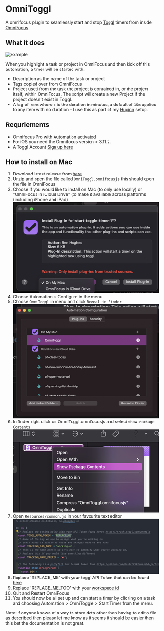 # OmniToggl
A omnifocus plugin to seamlessly start and stop [Toggl](https://track.toggl.com/timer) timers from inside [OmniFocus](https://www.omnigroup.com/omnifocus/)

## What it does


![Example](img/Dec-29-2020-18-58-28.gif)


When you highlight a task or project in OmniFocus and then kick off this automation, a timer will be started with:
- Description as the name of the task or project
- Tags copied over from OmniFocus
- Project used from the task the project is contained in, or the project itself, within OmniFocus. The script will create a new Project if the project doesn't exist in Toggl.
- A tag of `<x>m` where `x` is the duration in minutes, a default of `15m` applies to any item with no duration - I use this as part of my [Huginn](https://github.com/huginn/huginn) setup.

## Requriements
- Omnifocus Pro with Automation activated
- For iOS you need the Omnifocus version > 3.11.2.
- A Toggl Account [Sign up here](https://track.toggl.com/timer)

## How to install on Mac
1. Download latest release from [here](https://github.com/benhughes/OmniToggl/releases)
2. Unzip and open the file called `OmniToggl.omnifocusjs` this should open the file in OmniFocus
3. Choose if you would like to install on Mac (to only use locally) or "OmniFocus in iCloud Drive" (to make it available across platforms (including iPhone and iPad)
![Omnifocus Dialog](img/Screenshot-1.png)
4. Choose Automation > Configure in the menu
5. Choose `OmniToggl` in menu and click `Reveal in Finder`
![Omnifocus Dialog](img/Screenshot-3.png)
6. In finder right click on OmniToggl.omnifocusjs and select `Show Package Contents`
![Omnifocus Dialog](img/Screenshot-4.png)
7. Open `Resources/common.js` in your favourite text editor
![Omnifocus Dialog](img/Screenshot-6.png)
8. Replace 'REPLACE_ME' with your toggl API Token that can be found [here](https://track.toggl.com/profile)
9. Replace 'REPLACE_ME_TOO' with your [workspace id](https://developers.track.toggl.com/docs/workspace)
10. Quit and Restart OmniFocus
11. You should now be all set up and can start a timer by clicking on a task and choosing Automation > OmniToggle > Start Timer from the menu.

Note: if anyone knows of a way to store data other then having to edit a file as described then please let me know as it seems it should be easier then this but the documentation is not great.
